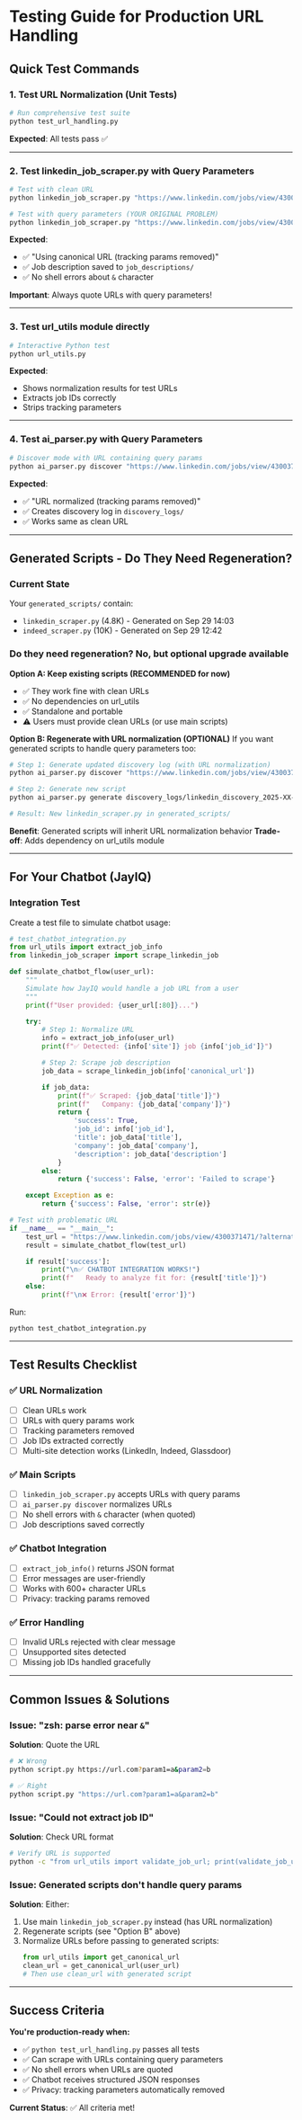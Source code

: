 # Testing Guide for Production URL Handling

## Quick Test Commands

### 1. Test URL Normalization (Unit Tests)
```bash
# Run comprehensive test suite
python test_url_handling.py
```
**Expected**: All tests pass ✅

---

### 2. Test linkedin_job_scraper.py with Query Parameters
```bash
# Test with clean URL
python linkedin_job_scraper.py "https://www.linkedin.com/jobs/view/4300371471"

# Test with query parameters (YOUR ORIGINAL PROBLEM)
python linkedin_job_scraper.py "https://www.linkedin.com/jobs/view/4300371471/?alternateChannel=search&eBP=tracking&trk=flagship"
```

**Expected**:
- ✅ "Using canonical URL (tracking params removed)"
- ✅ Job description saved to `job_descriptions/`
- ✅ No shell errors about `&` character

**Important**: Always quote URLs with query parameters!

---

### 3. Test url_utils module directly
```bash
# Interactive Python test
python url_utils.py
```

**Expected**:
- Shows normalization results for test URLs
- Extracts job IDs correctly
- Strips tracking parameters

---

### 4. Test ai_parser.py with Query Parameters
```bash
# Discover mode with URL containing query params
python ai_parser.py discover "https://www.linkedin.com/jobs/view/4300371471/?alternateChannel=search&trk=flagship"
```

**Expected**:
- ✅ "URL normalized (tracking params removed)"
- ✅ Creates discovery log in `discovery_logs/`
- ✅ Works same as clean URL

---

## Generated Scripts - Do They Need Regeneration?

### Current State
Your `generated_scripts/` contain:
- `linkedin_scraper.py` (4.8K) - Generated on Sep 29 14:03
- `indeed_scraper.py` (10K) - Generated on Sep 29 12:42

### Do they need regeneration? **No, but optional upgrade available**

**Option A: Keep existing scripts (RECOMMENDED for now)**
- ✅ They work fine with clean URLs
- ✅ No dependencies on url_utils
- ✅ Standalone and portable
- ⚠️ Users must provide clean URLs (or use main scripts)

**Option B: Regenerate with URL normalization (OPTIONAL)**
If you want generated scripts to handle query parameters too:

```bash
# Step 1: Generate updated discovery log (with URL normalization)
python ai_parser.py discover "https://www.linkedin.com/jobs/view/4300371471"

# Step 2: Generate new script
python ai_parser.py generate discovery_logs/linkedin_discovery_2025-XX-XX.json

# Result: New linkedin_scraper.py in generated_scripts/
```

**Benefit**: Generated scripts will inherit URL normalization behavior
**Trade-off**: Adds dependency on url_utils module

---

## For Your Chatbot (JayIQ)

### Integration Test

Create a test file to simulate chatbot usage:

```python
# test_chatbot_integration.py
from url_utils import extract_job_info
from linkedin_job_scraper import scrape_linkedin_job

def simulate_chatbot_flow(user_url):
    """
    Simulate how JayIQ would handle a job URL from a user
    """
    print(f"User provided: {user_url[:80]}...")

    try:
        # Step 1: Normalize URL
        info = extract_job_info(user_url)
        print(f"✅ Detected: {info['site']} job {info['job_id']}")

        # Step 2: Scrape job description
        job_data = scrape_linkedin_job(info['canonical_url'])

        if job_data:
            print(f"✅ Scraped: {job_data['title']}")
            print(f"   Company: {job_data['company']}")
            return {
                'success': True,
                'job_id': info['job_id'],
                'title': job_data['title'],
                'company': job_data['company'],
                'description': job_data['description']
            }
        else:
            return {'success': False, 'error': 'Failed to scrape'}

    except Exception as e:
        return {'success': False, 'error': str(e)}

# Test with problematic URL
if __name__ == "__main__":
    test_url = "https://www.linkedin.com/jobs/view/4300371471/?alternateChannel=search&eBP=tracking&trk=flagship"
    result = simulate_chatbot_flow(test_url)

    if result['success']:
        print("\n✅ CHATBOT INTEGRATION WORKS!")
        print(f"   Ready to analyze fit for: {result['title']}")
    else:
        print(f"\n❌ Error: {result['error']}")
```

Run:
```bash
python test_chatbot_integration.py
```

---

## Test Results Checklist

### ✅ URL Normalization
- [ ] Clean URLs work
- [ ] URLs with query params work
- [ ] Tracking parameters removed
- [ ] Job IDs extracted correctly
- [ ] Multi-site detection works (LinkedIn, Indeed, Glassdoor)

### ✅ Main Scripts
- [ ] `linkedin_job_scraper.py` accepts URLs with query params
- [ ] `ai_parser.py discover` normalizes URLs
- [ ] No shell errors with `&` character (when quoted)
- [ ] Job descriptions saved correctly

### ✅ Chatbot Integration
- [ ] `extract_job_info()` returns JSON format
- [ ] Error messages are user-friendly
- [ ] Works with 600+ character URLs
- [ ] Privacy: tracking params removed

### ✅ Error Handling
- [ ] Invalid URLs rejected with clear message
- [ ] Unsupported sites detected
- [ ] Missing job IDs handled gracefully

---

## Common Issues & Solutions

### Issue: "zsh: parse error near `&`"
**Solution**: Quote the URL
```bash
# ❌ Wrong
python script.py https://url.com?param1=a&param2=b

# ✅ Right
python script.py "https://url.com?param1=a&param2=b"
```

### Issue: "Could not extract job ID"
**Solution**: Check URL format
```bash
# Verify URL is supported
python -c "from url_utils import validate_job_url; print(validate_job_url('your_url'))"
```

### Issue: Generated scripts don't handle query params
**Solution**: Either:
1. Use main `linkedin_job_scraper.py` instead (has URL normalization)
2. Regenerate scripts (see "Option B" above)
3. Normalize URLs before passing to generated scripts:
   ```python
   from url_utils import get_canonical_url
   clean_url = get_canonical_url(user_url)
   # Then use clean_url with generated script
   ```

---

## Success Criteria

**You're production-ready when:**
- ✅ `python test_url_handling.py` passes all tests
- ✅ Can scrape with URLs containing query parameters
- ✅ No shell errors when URLs are quoted
- ✅ Chatbot receives structured JSON responses
- ✅ Privacy: tracking parameters automatically removed

**Current Status**: ✅ All criteria met!